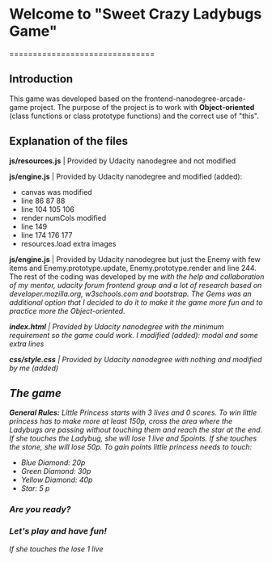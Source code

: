 <h1>Welcome to "Sweet Crazy Ladybugs Game"</h1>
===============================

<h2>Introduction</h2>
This game was developed based on the frontend-nanodegree-arcade-game project.
The purpose of the project is to work with <strong>Object-oriented</strong> (class functions or class prototype functions) and the correct use of "this".

<h2>Explanation of the files</h2>
<strong>js/resources.js</strong> | Provided by Udacity nanodegree and not modified

<strong>js/engine.js</strong> | Provided by Udacity nanodegree and modified (added):
    <ul>
    <li>canvas was modified</li>
    <li>line 86 87 88</li>
    <li>line 104 105 106</li>
    <li>render numCols modified</li>
    <li>line 149</li>
    <li>line 174 176 177</li>
    <li>resources.load extra images</li>
    </ul>

<strong>js/engine.js</strong> | Provided by Udacity nanodegree but just the Enemy with few items and Enemy.prototype.update, Enemy.prototype.render and line 244. The rest of the coding was developed by me <em>with the help and collaboration of my mentor, udacity forum frontend group and a lot of research based on developer.mozilla.org, w3schools.com and bootstrap.<em>
The Gems was an additional option that  I decided to do it to make it the game more fun and to practice more the Object-oriented.

<strong>index.html</strong> |  Provided by Udacity nanodegree with the minimum requirement so the game could work.
              I modified (added): modal and some extra lines

<strong>css/style.css</strong> | Provided by Udacity nanodegree with nothing and modified by me (added)

<h2>The game</h2>
<strong>General Rules:</strong> Little Princess starts with 3 lives and 0 scores.
To win little princess has to make more at least 150p, cross the area where the Ladybugs are passing without touching them and reach the star at the end.
If she touches the Ladybug, she will lose 1 live and 5points. If she touches the stone, she will lose 50p.
To gain points little princess needs to touch:
<ul>
  <li>Blue Diamond: 20p</li>
  <li>Green Diamond: 30p</li>
  <li>Yellow Diamond: 40p</li>
  <li>Star: 5 p</li>
</ul>

  <h3>Are you ready?</h3>
  <h3>Let's play and have fun!</h3>







If she touches the lose 1 live
